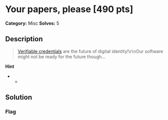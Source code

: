 # Your papers, please [490 pts]

**Category:** Misc
**Solves:** 5

## Description
>[Verifiable credentials](https://www.w3.org/TR/vc-data-model-2.0/) are the future of digital identity!\r\nOur software might not be ready for the future though...

**Hint**
* -

## Solution

### Flag

